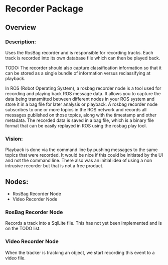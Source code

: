 # Recorder Package

## Overview

### Description: 

Uses the RosBag recorder and is responsible for recording tracks. Each track is recorded into its own database file which can then be played back. 

TODO: The recorder should also capture classification information so that it can be stored as a single bundle of information versus reclassifying at playback.

In ROS (Robot Operating System), a rosbag recorder node is a tool used for recording and playing back ROS message data. It allows you to capture the data being transmitted between different nodes in your ROS system and store it in a bag file for later analysis or playback. A rosbag recorder node subscribes to one or more topics in the ROS network and records all messages published on those topics, along with the timestamp and other metadata. The recorded data is saved in a bag file, which is a binary file format that can be easily replayed in ROS using the rosbag play tool. 

### Vision: 

Playback is done via the command line by pushing messages to the same topics that were recorded. It would be nice if this could be initiated by the UI and not the command line. There also was an initial idea of using a non intrusive recorder but that is not a free product.

## Nodes:

- RosBag Recorder Node
- Video Recorder Node

### RosBag Recorder Node

Records a track into a SqlLite file. This has not yet been implemented and is on the TODO list.

### Video Recorder Node

When the tracker is tracking an object, we start recording this event to a video file.